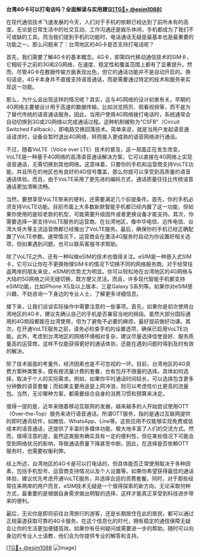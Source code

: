 **台湾4G卡可以打电话吗？全面解读与实用建议[[TG💪+ @esim1088](https://t.me/s/esim1088)]**

在现代通信技术飞速发展的今天，人们对于手机的依赖已经达到了前所未有的高度。无论是日常生活中的社交互动、工作沟通还是娱乐休闲，手机都成为了我们不可或缺的工具。而当我们提到手机的功能时，电话通话无疑是最基本也是最重要的功能之一。那么问题来了：台湾地区的4G卡是否支持打电话呢？

首先，我们需要了解4G卡的基本概念。4G卡，即第四代移动通信技术的SIM卡，它相较于之前的3G和2G网络，在速度、稳定性和覆盖范围上都有了显著提升。然而，尽管4G卡在数据传输方面表现出色，但它的通话功能并不是自动开启的。换句话说，4G卡本身并不直接支持语音通话，而是需要通过特定的技术和服务来实现这一功能。

那么，为什么会出现这样的情况呢？其实，这与4G网络的设计初衷有关。早期的4G网络主要被设计用于高速的数据传输，比如浏览网页、观看视频等，而不是为了替代传统的语音通话服务。因此，当用户使用4G网络拨打电话时，系统通常会自动切换到3G或2G网络以完成通话过程。这种机制被称为“CSFB”（Circuit Switched Fallback），即电路交换回落技术。简单来说，就是当用户发起语音通话请求时，设备会暂时退出4G网络，转而接入更成熟的语音网络进行通话。

不过，随着VoLTE（Voice over LTE）技术的普及，这一局面正在发生改变。VoLTE是一种基于4G网络的高清语音通话解决方案，它可以直接在4G网络上实现语音通话，无需切换到其他网络。这意味着，只要你的手机和运营商支持VoLTE功能，并且所在的地区也有良好的4G信号覆盖，那么你就可以享受到高质量的语音通话体验。而且，由于VoLTE采用了更先进的编码方式，通话质量往往比传统语音通话更加清晰流畅。

当然，要想享受VoLTE带来的便利，还需要满足几个前提条件。首先，你的手机必须支持VoLTE功能。目前市面上大多数新款智能手机都已经内置了这一功能，但如果你使用的是较老款的机型，可能需要升级固件或者更换设备才能支持。其次，你需要选择一家支持VoLTE服务的运营商。在台湾地区，像中华电信、远传电信、台湾大哥大等主流运营商都已经推出了VoLTE服务。最后，确保你的手机已经正确配置了VoLTE参数。通常情况下，运营商会在激活4G服务时自动为你设置好相关选项，但如果遇到问题，也可以联系客服寻求帮助。

除了VoLTE之外，还有一种叫做eSIM的技术也值得关注。eSIM是一种嵌入式SIM卡，它可以让你在不更换物理SIM卡的情况下切换不同的网络服务商。对于经常往返两岸的朋友来说，eSIM的优势尤为明显。你可以轻松地在台湾地区的4G网络与大陆的5G网络之间无缝切换，既方便又灵活。而且，许多现代智能手机都支持eSIM功能，比如iPhone XS及以上版本、三星Galaxy S系列等。如果你对eSIM感兴趣，不妨咨询一下身边的专业人士，了解更多详细信息。

接下来，让我们谈谈实际操作中需要注意的一些事项。首先，如果你是初次使用台湾地区的4G卡，建议先确认自己的手机是否兼容当地的频段。虽然大部分国际通用的4G频段都能在台湾使用，但为了避免不必要的麻烦，最好提前做好功课。其次，在开通VoLTE服务之前，请务必检查手机的设置选项，确保已启用VoLTE功能。此外，考虑到台湾地区的网络环境相对复杂，建议尽量选择信誉良好、服务质量高的运营商，这样不仅能获得更好的通话体验，还能在遇到问题时得到及时有效的解决。

除了技术层面的考量外，经济因素也是不可忽视的一环。目前，台湾地区的4G资费方案种类繁多，既有按流量计费的套餐，也有包月不限量的选择。具体如何选择，取决于个人的实际需求。例如，如果你平时通话时间较长，可以选择包含更多分钟数的语音套餐；而如果主要用途是上网冲浪，则可以考虑性价比更高的流量包。当然，无论哪种方案，都需要结合自身的消费习惯和预算来决定。

值得一提的是，近年来随着移动互联网的发展，越来越多的人开始尝试使用OTT（Over-the-Top）服务来进行语音通话。所谓OTT服务，指的是通过互联网提供的即时通讯软件，如微信、WhatsApp、Line等。这些应用不仅能够实现免费或低成本的语音通话，还提供了丰富的多媒体功能，极大地丰富了人们的交流方式。然而，值得注意的是，虽然这类服务确实具有一定的便利性，但在某些情况下可能会受到网络状况的影响，导致通话质量下降甚至中断。因此，在选择是否依赖OTT服务时，也需要权衡利弊。

综上所述，台湾地区的4G卡是可以打电话的，但具体能否正常使用取决于多种因素，包括手机型号、运营商支持情况以及个人设置等。如果你希望获得最佳的通话体验，建议优先考虑开通VoLTE服务，并选择合适的资费套餐。同时，对于那些经常往来两岸的用户而言，eSIM技术无疑是一个值得探索的新方向。无论采取何种方式，最重要的是根据自身需求做出明智的选择，这样才能真正享受到科技进步带来的便利。

最后，无论你是即将前往台湾旅行的游客，还是长期居住在此的居民，都可以通过正规渠道获取可靠的4G卡服务。在这个信息化的时代，拥有稳定的通信保障无疑会让你的生活更加便捷高效。如果你有任何疑问或需要进一步的帮助，随时可以向身边的专业人士请教，他们会为你提供专业的解答和支持。

[[TG💪+ @esim1088](https://t.me/s/esim1088) ![Image](https://i.postimg.cc/4NQfJmqS/Snipaste-2025-05-13-00-14-12.png)]